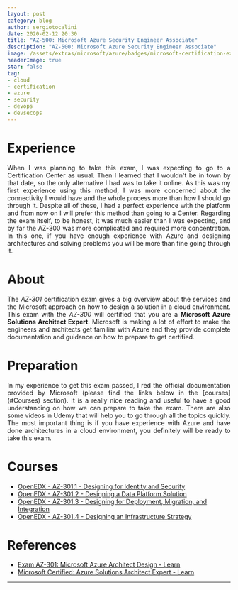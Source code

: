 ```yaml
---
layout: post
category: blog
author: sergiotocalini
date: 2020-02-12 20:30
title: "AZ-500: Microsoft Azure Security Engineer Associate"
description: "AZ-500: Microsoft Azure Security Engineer Associate"
image: /assets/extras/microsoft/azure/badges/microsoft-certification-exam.png
headerImage: true
star: false
tag:
- cloud
- certification
- azure
- security
- devops
- devsecops
---
```


# Experience
<p style="text-align: justify">
When I was planning to take this exam, I was expecting to go to a Certification
Center as usual. Then I learned that I wouldn't be in town by that date, so the
only alternative I had was to take it online. As this was my first experience
using this method, I was more concerned about the connectivity I would have and
the whole process more than how I should go through it. Despite all of these, I
had a perfect experience with the platform and from now on I will prefer this
method than going to a Center. Regarding the exam itself, to be honest, it was
much easier than I was expecting, and  by far the AZ-300 was more complicated
and required more concentration. In this one, if you have enough experience with
Azure and designing architectures and solving problems you will be more than
fine going through it.
</p>

# About
<p style="text-align: justify">
The <i>AZ-301</i> certification exam gives a big overview about the services and
the Microsoft approach on how to design a solution in a cloud environment. This
exam with the <i>AZ-300</i> will certified that you are a <strong>Microsoft Azure
Solutions Architect Expert</strong>. Microsoft is making a lot of effort to make
the engineers and architects get familiar with Azure and they provide complete
documentation and guidance on how to prepare to get certified.
</p>

# Preparation
<p style="text-align: justify">
In my experience to get this exam passed, I red the official documentation provided
by Microsoft (please find the links below in the [courses](#Courses) section). It
is a really nice reading and useful to have a good understanding on how we can
prepare to take the exam. There are also some videos in Udemy that will help you
to go through all the topics quickly. The most important thing is if you have
experience with Azure and have done architectures in a cloud environment, you
definitely will be ready to take this exam.
</p>

# Courses
- [OpenEDX - AZ-301.1 - Designing for Identity and Security][3]
- [OpenEDX - AZ-301.2 - Designing a Data Platform Solution][4]
- [OpenEDX - AZ-301.3 - Designing for Deployment, Migration, and Integration][5]
- [OpenEDX - AZ-301.4 - Designing an Infrastructure Strategy][6]

# References
- [Exam AZ-301: Microsoft Azure Architect Design - Learn][1]
- [Microsoft Certified: Azure Solutions Architect Expert - Learn][2]

---

[1]: https://docs.microsoft.com/en-us/learn/certifications/exams/az-301
[2]: https://docs.microsoft.com/en-us/learn/certifications/azure-solutions-architect
[3]: https://openedx.microsoft.com/courses/course-v1:Microsoft+AZ-301.1+2019_T2/
[4]: https://openedx.microsoft.com/courses/course-v1:Microsoft+AZ-301.2+2019_T2/
[5]: https://openedx.microsoft.com/courses/course-v1:Microsoft+AZ-301.3+2019_T2/
[6]: https://openedx.microsoft.com/courses/course-v1:Microsoft+AZ-301.4+2019_T2/

